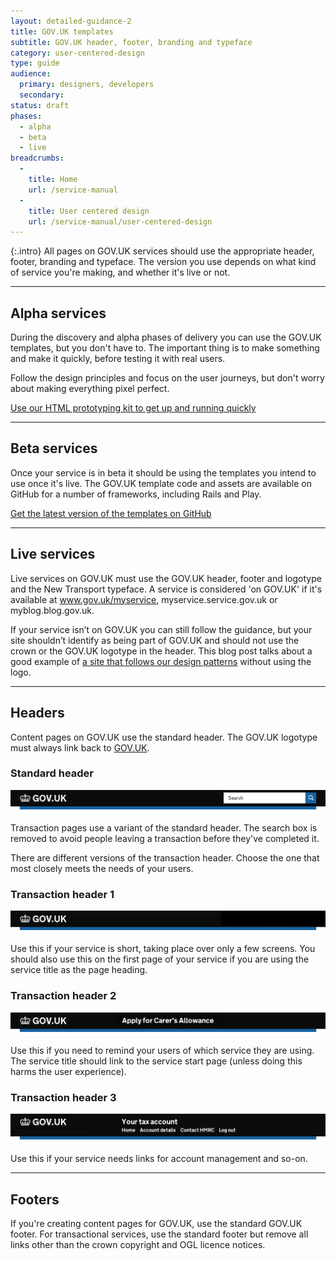 ```yaml
---
layout: detailed-guidance-2
title: GOV.UK templates
subtitle: GOV.UK header, footer, branding and typeface
category: user-centered-design
type: guide
audience:
  primary: designers, developers
  secondary:
status: draft
phases:
  - alpha
  - beta
  - live
breadcrumbs:
  -
    title: Home
    url: /service-manual
  -
    title: User centered design
    url: /service-manual/user-centered-design
---
```


{:.intro}
All pages on GOV.UK services should use the appropriate header, footer, branding and typeface.
The version you use depends on what kind of service you're making, and whether it's live or not.

---

## Alpha services

During the discovery and alpha phases of delivery you can use the GOV.UK templates, but you don't have to. The important thing is to make something and make it quickly, before testing it with real users. 

Follow the design principles and focus on the user journeys, but don't worry about making everything pixel perfect. 

[Use our HTML prototyping kit to get up and running quickly](https://github.com/tombye/express_prototype)

---

## Beta services

Once your service is in beta it should be using the templates you intend to use once it's live. The GOV.UK template code and assets are available on GitHub for a number of frameworks, including Rails and Play.

[Get the latest version of the templates on GitHub](https://github.com/alphagov/govuk_template)

---

## Live services

Live services on GOV.UK must use the GOV.UK header, footer and logotype and the New Transport typeface.
A service is considered 'on GOV.UK' if it's available at www.gov.uk/myservice, myservice.service.gov.uk or myblog.blog.gov.uk.

If your service isn’t on GOV.UK you can still follow the guidance, but your site shouldn’t identify as being part of GOV.UK and should not use the crown or the GOV.UK logotype in the header. This blog post talks about a good example of [a site that follows our design patterns](https://gds.blog.gov.uk/2013/03/18/intranets-dcms/) without using the logo.

---

## Headers

Content pages on GOV.UK use the standard header.
The GOV.UK logotype must always link back to [GOV.UK](https://www.gov.uk/).

### Standard header

<div class="example">
  <img src="/service-manual/assets/images/header-footer/header-pattern-0.png" alt="Standard header">
</div>

Transaction pages use a variant of the standard header. The search box is removed to avoid people leaving a transaction before they've completed it.

There are different versions of the transaction header.
Choose the one that most closely meets the needs of your users.


### Transaction header 1

<div class="example">
  <img src="/service-manual/assets/images/header-footer/header-pattern-1.png" alt="Header option 1">
</div>

Use this if your service is short, taking place over only a few screens.
You should also use this on the first page of your service if you are using the service title as the page heading.



### Transaction header 2

<div class="example">
  <img src="/service-manual/assets/images/header-footer/header-pattern-2.png" alt="Header option 2">
</div>

Use this if you need to remind your users of which service they are using.
The service title should link to the service start page (unless doing this harms the user experience).



### Transaction header 3

<div class="example">
  <img src="/service-manual/assets/images/header-footer/header-pattern-3.png" alt="Header option 3">
</div>

Use this if your service needs links for account management and so-on. 

---

## Footers

If you're creating content pages for GOV.UK, use the standard GOV.UK footer.
For transactional services, use the standard footer but remove all links other than the crown copyright and OGL licence notices.


